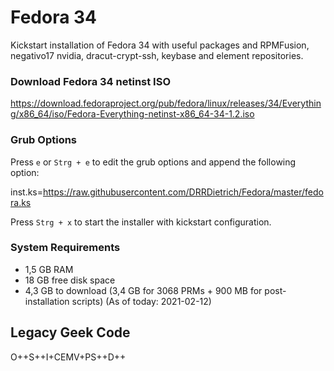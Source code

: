 # Fedora 34

Kickstart installation of Fedora 34 with useful packages and RPMFusion, negativo17 nvidia, dracut-crypt-ssh, keybase and element repositories.

### Download Fedora 34 netinst ISO 

https://download.fedoraproject.org/pub/fedora/linux/releases/34/Everything/x86_64/iso/Fedora-Everything-netinst-x86_64-34-1.2.iso

### Grub Options

Press `e` or `Strg + e` to edit the grub options and append the following option:

inst.ks=https://raw.githubusercontent.com/DRRDietrich/Fedora/master/fedora.ks

Press `Strg + x` to start the installer with kickstart configuration.

### System Requirements
- 1,5 GB RAM
- 18 GB free disk space
- 4,3 GB to download (3,4 GB for 3068 PRMs + 900 MB for post-installation scripts) (As of today: 2021-02-12)

## Legacy Geek Code

O++S++I+CEMV+PS++D++
